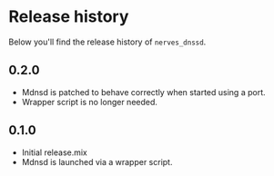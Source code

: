 # Release history

Below you'll find the release history of `nerves_dnssd`.

## 0.2.0

 * Mdnsd is patched to behave correctly when started using a port.
 * Wrapper script is no longer needed.

## 0.1.0

 * Initial release.mix
 * Mdnsd is launched via a wrapper script.
